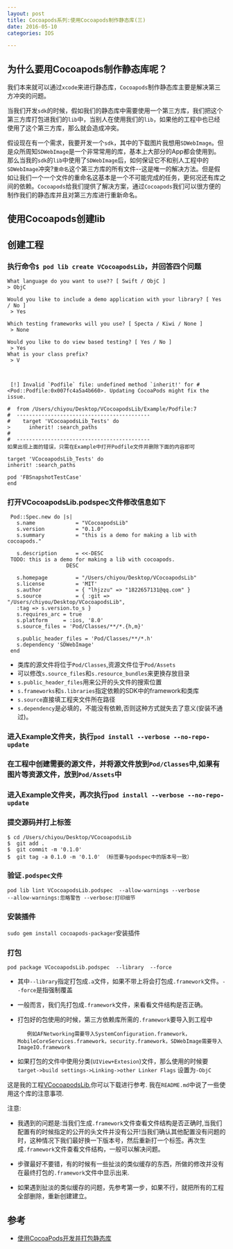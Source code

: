 ```yaml
---
layout: post
title: Cocoapods系列:使用Cocoapods制作静态库(三)
date: 2016-05-10
categories: IOS

---
```


## 为什么要用Cocoapods制作静态库呢？

我们本来就可以通过`xcode`来进行静态库，`Cocoapods`制作静态库主要是解决第三方冲突的问题。

当我们开发`sdk`的时候，假如我们的静态库中需要使用一个第三方库，我们把这个第三方库打包进我们的`lib`中，当别人在使用我们的`lib`，如果他的工程中也已经使用了这个第三方库，那么就会造成冲突。

假设现在有一个需求，我要开发一个`sdk`，其中的下载图片我想用`SDWebImage`。但是众所周知`SDWebImage`是一个非常常用的库，基本上大部分的App都会使用到。那么当我的`sdk`的`lib`中使用了`SDWebImage`后，如何保证它不和别人工程中的`SDWebImage`冲突?`重命名`这个第三方库的所有文件--这是唯一的解决方法。但是假如让我们一个一个文件的重命名这基本是一个不可能完成的任务，更何况还有库之间的依赖。`Cocoapods`给我们提供了解决方案，通过`Cocoapods`我们可以很方便的制作我们的静态库并且对第三方库进行重新命名。


## 使用Cocoapods创建lib


## 创建工程
### 执行命令`$ pod lib create VCocoapodsLib`，并回答四个问题

    What language do you want to use?? [ Swift / ObjC ]
    > ObjC

    Would you like to include a demo application with your library? [ Yes / No ]
     > Yes

    Which testing frameworks will you use? [ Specta / Kiwi / None ]
     > None

    Would you like to do view based testing? [ Yes / No ]
     > Yes
    What is your class prefix?
     > V
    
    
    
     [!] Invalid `Podfile` file: undefined method `inherit!' for #<Pod::Podfile:0x007fc4a5a4b660>. Updating CocoaPods might fix the issue.

    #  from /Users/chiyou/Desktop/VCocoapodsLib/Example/Podfile:7
    #  -------------------------------------------
    #    target 'VCocoapodsLib_Tests' do
    >      inherit! :search_paths
    #  
    #  -------------------------------------------
    如果出现上面的错误，只需在Example中打开Podfile文件并删除下面的内容即可
    
    target 'VCocoapodsLib_Tests' do
    inherit! :search_paths

    pod 'FBSnapshotTestCase'
    end
    
    

### 打开VCocoapodsLib.podspec文件修改信息如下

     Pod::Spec.new do |s|
       s.name             = "VCocoapodsLib"
       s.version          = "0.1.0"
       s.summary          = "this is a demo for making a lib with cocoapods."

       s.description      = <<-DESC
     TODO: this is a demo for making a lib with cocoapods.
                       DESC

       s.homepage         = "/Users/chiyou/Desktop/VCocoapodsLib"
       s.license          = 'MIT'
       s.author           = { "lhjzzu" => "1822657131@qq.com" }
       s.source           = { :git => "/Users/chiyou/Desktop/VCocoapodsLib", 
       :tag => s.version.to_s }
       s.requires_arc = true
       s.platform     = :ios, '8.0'
       s.source_files = 'Pod/Classes/**/*.{h,m}'

       s.public_header_files = 'Pod/Classes/**/*.h'
       s.dependency 'SDWebImage'
     end

* 类库的源文件将位于`Pod/Classes`,资源文件位于`Pod/Assets`
* 可以修改`s.source_files`和`s.resource_bundles`来更换存放目录
* `s.public_header_files`用来公开的头文件的搜索位置
* `s.frameworks`和`s.libraries`指定依赖的SDK中的framework和类库
* `s.source`直接填工程夹文件所在路径
* `s.dependency`是必填的，不能没有依赖,否则这种方式就失去了意义(安装不通过)。



### 进入Example文件夹，执行`pod install --verbose --no-repo-update`

### 在工程中创建需要的源文件，并将源文件放到`Pod/Classes`中,如果有图片等资源文件，放到`Pod/Assets`中

###  进入Example文件夹，再次执行`pod install --verbose --no-repo-update`

### 提交源码并打上标签

    $ cd /Users/chiyou/Desktop/VCocoapodsLib
    $  git add .
    $  git commit -m '0.1.0'
    $  git tag -a 0.1.0 -m '0.1.0' （标签要与podspec中的版本号一致）

### 验证`.podspec文件`

    pod lib lint VCocoapodsLib.podspec  --allow-warnings --verbose
    --allow-warnings:忽略警告 --verbose:打印细节

### 安装插件

`sudo gem install cocoapods-packager`安装插件

### 打包

`pod package VCocoapodsLib.podspec  --library  --force`

- 其中`--library`指定打包成`.a`文件，如果不带上将会打包成`.framework`文件。`--force`是指强制覆盖
- 一般而言，我们先打包成`.framework`文件，来看看文件结构是否正确。
- 打包好的包使用的时候，第三方依赖库所需的`.framework`要导入到工程中

         例如AFNetworking需要导入SystemConfiguration.framework，MobileCoreServices.framework，security.framework，SDWebImage需要导入ImageIO.framework
- 如果打包的文件中使用分类(`UIView+Extesion`)文件，那么使用的时候要`target->build settings->Linking->other Linker Flags` 设置为`-ObjC`



这是我的工程[VCocoapodsLib](https://github.com/lhjzzu/VCocoapodsLibDemo),你可以下载进行参考.
我在`README.md`中说了一些使用这个库的注意事项.


注意:

 * 我遇到的问题是:当我们生成`.framework`文件查看文件结构是否正确时,当我们配置有的时候指定的公开的头文件并没有公开!当我们确认其他配置没有问题的时，这种情况下我们最好换一下版本号，然后重新打一个标签。再次生成`.framework`文件查看文件结构，一般可以解决问题。
 
 
* 步骤最好不要错，有的时候有一些扯淡的类似缓存的东西，所做的修改并没有在最终打包的`.framework`文件中显示出来.
 
* 如果遇到扯淡的类似缓存的问题，先参考第一步，如果不行，就把所有的工程全部删除，重新创建建立。
 
 
## 参考
* [使用CocoaPods开发并打包静态库](http://www.cnblogs.com/brycezhang/p/4117180.html)


     
  
  
 
  
  